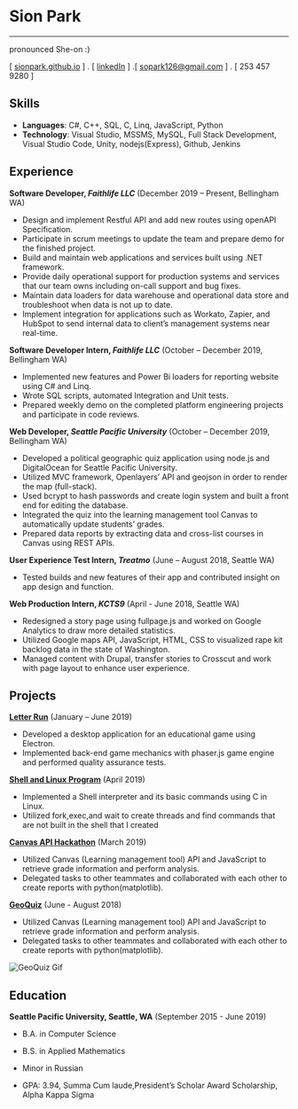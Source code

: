# Sion Park
---
pronounced She-on :)

[ [sionpark.github.io](https://so-park.github.io) ] . [ [linkedIn](https://www.linkedin.com/in/sion-park) ] .[ sopark126@gmail.com ] . [ 253 457 9280 ]

## Skills

- **Languages**: C#, C++, SQL, C, Linq, JavaScript, Python
- **Technology**: Visual Studio, MSSMS, MySQL, Full Stack Development, Visual Studio Code, Unity, nodejs(Express), Github, Jenkins

## Experience

**Software Developer, *Faithlife LLC*** (December 2019 – Present, Bellingham WA)

- Design and implement Restful API and add new routes using openAPI Specification.
- Participate in scrum meetings to update the team and prepare demo for the finished project.
- Build and maintain web applications and services built using .NET framework.
- Provide daily operational support for production systems and services that our team owns including on-call support and bug fixes.
- Maintain data loaders for data warehouse and operational data store and troubleshoot when data is not up to date.
- Implement integration for applications such as Workato, Zapier, and HubSpot to send internal data to client’s management systems near real-time.

**Software Developer Intern, *Faithlife LLC*** (October – December 2019, Bellingham WA)

- Implemented new features and Power Bi loaders for reporting website using C# and Linq.
- Wrote SQL scripts, automated Integration and Unit tests.
- Prepared weekly demo on the completed platform engineering projects and participate in code reviews.

**Web Developer, *Seattle Pacific University*** (October – December 2019, Bellingham WA)

- Developed a political geographic quiz application using node.js and DigitalOcean for Seattle Pacific University.
- Utilized MVC framework, Openlayers’ API and geojson in order to render the map (full-stack).
- Used bcrypt to hash passwords and create login system and built a front end for editing the database.
- Integrated the quiz into the learning management tool Canvas to automatically update students’ grades.
- Prepared data reports by extracting data and cross-list courses in Canvas using REST APIs.

**User Experience Test Intern, *Treatmo*** (June – August 2018, Seattle WA)

- Tested builds and new features of their app and contributed insight on app design and function.

**Web Production Intern, *KCTS9*** (April - June 2018, Seattle WA)

- Redesigned a story page using fullpage.js and worked on Google Analytics to draw more detailed statistics.
- Utilized Google maps API, JavaScript, HTML, CSS to visualized rape kit backlog data in the state of Washington.
- Managed content with Drupal, transfer stories to Crosscut and work with page layout to enhance user experience.

## Projects

**[Letter Run](https://github.com/so-park/letterrun)** (January – June 2019)

- Developed a desktop application for an educational game using Electron.
- Implemented back-end game mechanics with phaser.js game engine and performed quality assurance tests.

**[Shell and Linux Program](https://github.com/so-park/csc3350-linux-utils)** (April 2019)

- Implemented a Shell interpreter and its basic commands using C in Linux.
- Utilized fork,exec,and wait to create threads and find commands that are not built in the shell that I created

**[Canvas API Hackathon](https://github.com/so-park/canvas-api-report)** (March 2019)

- Utilized Canvas (Learning management tool) API and JavaScript to retrieve grade information and perform analysis.
- Delegated tasks to other teammates and collaborated with each other to create reports with python(matplotlib).

**[GeoQuiz](https://github.com/so-park/geoquiz-application)** (June - August 2018)

- Utilized Canvas (Learning management tool) API and JavaScript to retrieve grade information and perform analysis.
- Delegated tasks to other teammates and collaborated with each other to create reports with python(matplotlib).

![GeoQuiz Gif](https://github.com/so-park/geoquiz-application/blob/master/images/quiz-demo.gif)

## Education

**Seattle Pacific University, Seattle, WA** (September 2015 - June 2019)

- B.A. in Computer Science
- B.S. in Applied Mathematics
- Minor in Russian

- GPA: 3.94, Summa Cum laude,President’s Scholar Award Scholarship, Alpha Kappa Sigma
